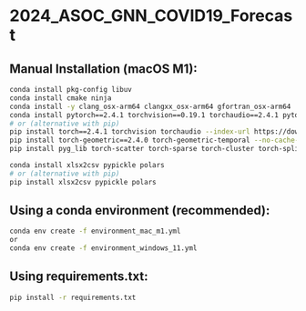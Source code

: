 # 2024_ASOC_GNN_COVID19_Forecast

## Manual Installation (macOS M1):
```bash
conda install pkg-config libuv
conda install cmake ninja
conda install -y clang_osx-arm64 clangxx_osx-arm64 gfortran_osx-arm64
conda install pytorch==2.4.1 torchvision==0.19.1 torchaudio==2.4.1 pytorch-cuda=12.4 -c pytorch -c nvidia
# or (alternative with pip)
pip install torch==2.4.1 torchvision torchaudio --index-url https://download.pytorch.org/whl/cu124/torch/ --no-cache-dir --verbose
pip install torch-geometric==2.4.0 torch-geometric-temporal --no-cache-dir --verbose
pip install pyg_lib torch-scatter torch-sparse torch-cluster torch-spline-conv -f https://data.pyg.org/whl/torch-2.4.1+cu124.html --no-cache-dir --verbose

conda install xlsx2csv pypickle polars
# or (alternative with pip) 
pip install xlsx2csv pypickle polars
```

## Using a conda environment (recommended):
```bash
conda env create -f environment_mac_m1.yml
or
conda env create -f environment_windows_11.yml
```

## Using requirements.txt:
```bash
pip install -r requirements.txt
```



